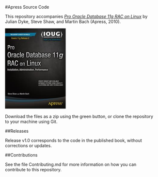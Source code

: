 #Apress Source Code

This repository accompanies [*Pro Oracle Database 11g RAC on Linux*](http://www.apress.com/9781430229582) by Julian Dyke, Steve Shaw, and Martin Bach (Apress, 2010).

![Cover image](9781430229582.jpg)

Download the files as a zip using the green button, or clone the repository to your machine using Git.

##Releases

Release v1.0 corresponds to the code in the published book, without corrections or updates.

##Contributions

See the file Contributing.md for more information on how you can contribute to this repository.

